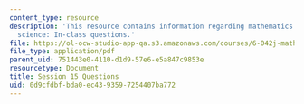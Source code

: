 ```yaml
---
content_type: resource
description: 'This resource contains information regarding mathematics for computer
  science: In-class questions.'
file: https://ol-ocw-studio-app-qa.s3.amazonaws.com/courses/6-042j-mathematics-for-computer-science-spring-2015/0d9cfdbfbda0ec4393597254407ba772_MIT6_042JS15_cp15.pdf
file_type: application/pdf
parent_uid: 751443e0-4110-d1d9-57e6-e5a847c9853e
resourcetype: Document
title: Session 15 Questions
uid: 0d9cfdbf-bda0-ec43-9359-7254407ba772
---
```


